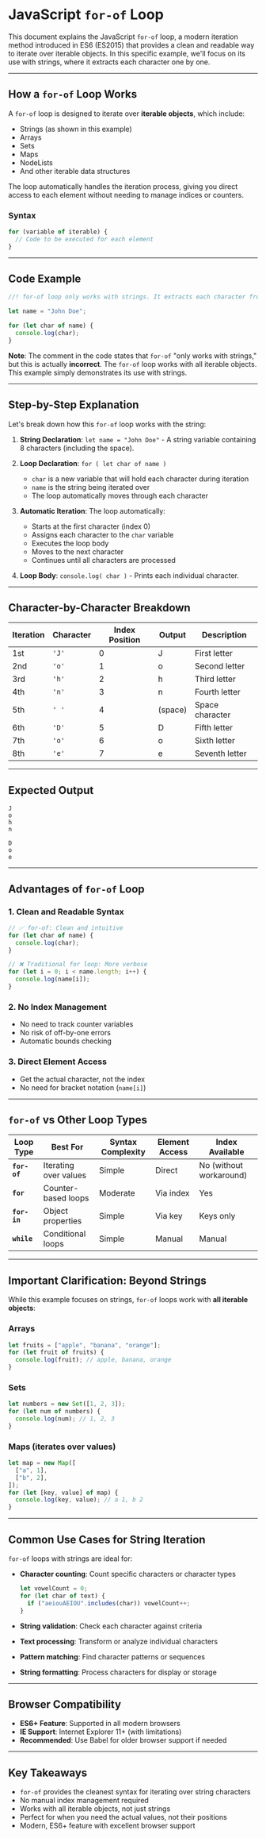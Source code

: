 # JavaScript `for-of` Loop

This document explains the JavaScript `for-of` loop, a modern iteration method introduced in ES6 (ES2015) that provides a clean and readable way to iterate over iterable objects. In this specific example, we'll focus on its use with strings, where it extracts each character one by one.

---

## How a `for-of` Loop Works

A `for-of` loop is designed to iterate over **iterable objects**, which include:

- Strings (as shown in this example)
- Arrays
- Sets
- Maps
- NodeLists
- And other iterable data structures

The loop automatically handles the iteration process, giving you direct access to each element without needing to manage indices or counters.

### Syntax

```javascript
for (variable of iterable) {
  // Code to be executed for each element
}
```

---

## Code Example

```javascript
//! for-of loop only works with strings. It extracts each character from the string on each iteration.

let name = "John Doe";

for (let char of name) {
  console.log(char);
}
```

**Note**: The comment in the code states that `for-of` "only works with strings," but this is actually **incorrect**. The `for-of` loop works with all iterable objects. This example simply demonstrates its use with strings.

---

## Step-by-Step Explanation

Let's break down how this `for-of` loop works with the string:

1. **String Declaration**: `let name = "John Doe"` - A string variable containing 8 characters (including the space).

2. **Loop Declaration**: `for ( let char of name )`

   - `char` is a new variable that will hold each character during iteration
   - `name` is the string being iterated over
   - The loop automatically moves through each character

3. **Automatic Iteration**: The loop automatically:

   - Starts at the first character (index 0)
   - Assigns each character to the `char` variable
   - Executes the loop body
   - Moves to the next character
   - Continues until all characters are processed

4. **Loop Body**: `console.log( char )` - Prints each individual character.

---

## Character-by-Character Breakdown

| Iteration | Character | Index Position | Output  | Description     |
| --------- | --------- | -------------- | ------- | --------------- |
| 1st       | `'J'`     | 0              | J       | First letter    |
| 2nd       | `'o'`     | 1              | o       | Second letter   |
| 3rd       | `'h'`     | 2              | h       | Third letter    |
| 4th       | `'n'`     | 3              | n       | Fourth letter   |
| 5th       | `' '`     | 4              | (space) | Space character |
| 6th       | `'D'`     | 5              | D       | Fifth letter    |
| 7th       | `'o'`     | 6              | o       | Sixth letter    |
| 8th       | `'e'`     | 7              | e       | Seventh letter  |

---

## Expected Output

```
J
o
h
n

D
o
e
```

---

## Advantages of `for-of` Loop

### 1. **Clean and Readable Syntax**

```javascript
// ✅ for-of: Clean and intuitive
for (let char of name) {
  console.log(char);
}

// ❌ Traditional for loop: More verbose
for (let i = 0; i < name.length; i++) {
  console.log(name[i]);
}
```

### 2. **No Index Management**

- No need to track counter variables
- No risk of off-by-one errors
- Automatic bounds checking

### 3. **Direct Element Access**

- Get the actual character, not the index
- No need for bracket notation (`name[i]`)

---

## `for-of` vs Other Loop Types

| Loop Type    | Best For              | Syntax Complexity | Element Access | Index Available         |
| ------------ | --------------------- | ----------------- | -------------- | ----------------------- |
| **`for-of`** | Iterating over values | Simple            | Direct         | No (without workaround) |
| **`for`**    | Counter-based loops   | Moderate          | Via index      | Yes                     |
| **`for-in`** | Object properties     | Simple            | Via key        | Keys only               |
| **`while`**  | Conditional loops     | Simple            | Manual         | Manual                  |

---

## Important Clarification: Beyond Strings

While this example focuses on strings, `for-of` loops work with **all iterable objects**:

### Arrays

```javascript
let fruits = ["apple", "banana", "orange"];
for (let fruit of fruits) {
  console.log(fruit); // apple, banana, orange
}
```

### Sets

```javascript
let numbers = new Set([1, 2, 3]);
for (let num of numbers) {
  console.log(num); // 1, 2, 3
}
```

### Maps (iterates over values)

```javascript
let map = new Map([
  ["a", 1],
  ["b", 2],
]);
for (let [key, value] of map) {
  console.log(key, value); // a 1, b 2
}
```

---

## Common Use Cases for String Iteration

`for-of` loops with strings are ideal for:

- **Character counting**: Count specific characters or character types

  ```javascript
  let vowelCount = 0;
  for (let char of text) {
    if ("aeiouAEIOU".includes(char)) vowelCount++;
  }
  ```

- **String validation**: Check each character against criteria
- **Text processing**: Transform or analyze individual characters
- **Pattern matching**: Find character patterns or sequences
- **String formatting**: Process characters for display or storage

---

## Browser Compatibility

- **ES6+ Feature**: Supported in all modern browsers
- **IE Support**: Internet Explorer 11+ (with limitations)
- **Recommended**: Use Babel for older browser support if needed

---

## Key Takeaways

- `for-of` provides the cleanest syntax for iterating over string characters
- No manual index management required
- Works with all iterable objects, not just strings
- Perfect for when you need the actual values, not their positions
- Modern, ES6+ feature with excellent browser support
